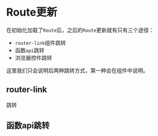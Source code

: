 # Route更新

在初始化加载了`Route`后，之后的`Route`更新就有只有三个途径：

- `router-link`组件跳转
- 函数`api`跳转
- 浏览器控件跳转

这里我们只会说明后两种跳转方式，第一种会在组件中说明。

## router-link

跳转

## 函数api跳转